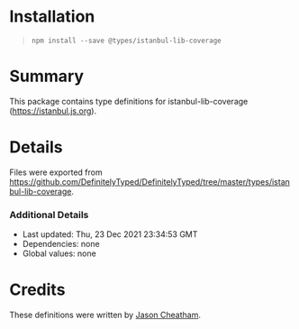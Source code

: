 # Installation

> `npm install --save @types/istanbul-lib-coverage`

# Summary

This package contains type definitions for istanbul-lib-coverage
(https://istanbul.js.org).

# Details

Files were exported from
https://github.com/DefinitelyTyped/DefinitelyTyped/tree/master/types/istanbul-lib-coverage.

### Additional Details

- Last updated: Thu, 23 Dec 2021 23:34:53 GMT
- Dependencies: none
- Global values: none

# Credits

These definitions were written by
[Jason Cheatham](https://github.com/jason0x43).
